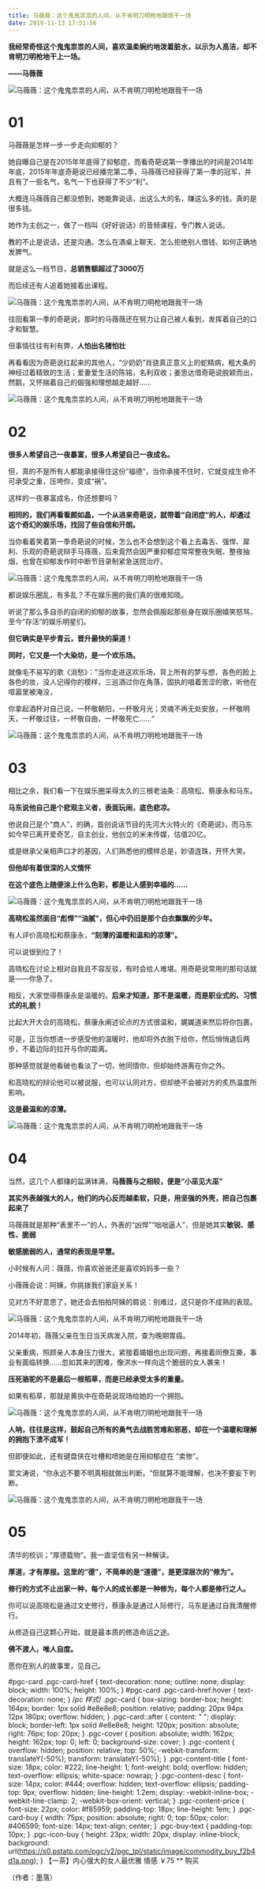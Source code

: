 ```yaml
---
title: 马薇薇：这个鬼鬼祟祟的人间，从不肯明刀明枪地跟我干一场
date: 2019-11-13 17:51:56
---
```


 **我经常奇怪这个鬼鬼祟祟的人间，喜欢温柔婉约地泼着脏水，以示为人高洁，却不肯明刀明枪地干上一场。**

 **——马薇薇**

![马薇薇：这个鬼鬼祟祟的人间，从不肯明刀明枪地跟我干一场](http://p9.pstatp.com/large/pgc-image/0d27857369ce490590df305ddbb93a3a)
 


# 01

 马薇薇是怎样一步一步走向抑郁的？

 她自曝自己是在2015年年底得了抑郁症，而看奇葩说第一季播出的时间是2014年年底，2015年年底奇葩说已经播完第二季，马薇薇已经获得了第一季的冠军，并且有了一些名气，名气一下也获得了不少“利”。

 大概连马薇薇自己都没想到，她能靠说话，出这么大的名，赚这么多的钱。真的是很多钱。

 她作为主创之一，做了一档叫《好好说话》的音频课程，专门教人说话。

 教的不止是说话，还是沟通。怎么在酒桌上聊天、怎么拒绝别人借钱、如何正确地发脾气。

 就是这么一档节目，**总销售额超过了3000万**

 而后续还有人追着她接着出课程。

![马薇薇：这个鬼鬼祟祟的人间，从不肯明刀明枪地跟我干一场](http://p1.pstatp.com/large/pgc-image/4537e83b822643c49577fc5407013690)
 


 往回看第一季的奇葩说，那时的马薇薇还在努力让自己被人看到，发挥着自己的口才和智慧。

 但事情往往有利有弊，**人怕出名猪怕壮**

 再看看因为奇葩说红起来的其他人，“少奶奶”肖骁真正意义上的蛇精病，粗大条的神经过着精致的生活；爱妻爱生活的陈铭，名利双收；姜思达借奇葩说脱颖而出，然鹅，又怀揣着自己的倔强和理想越走越好……

![马薇薇：这个鬼鬼祟祟的人间，从不肯明刀明枪地跟我干一场](http://p1.pstatp.com/large/pgc-image/a8dde208381d4661b361af810c15d3b3)
 


# 02

 **很多人希望自己一夜暴富，很多人希望自己一夜成名。**

 但，真的不是所有人都能承接得住这份“福德”，当你承接不住时，它就变成生命不可承受之重，压垮你，变成“祸”。

 这样的一夜暴富成名，你还想要吗？

 **相同的，我们再看看颜如晶，一个从进来奇葩说，就带着“自闭症“的人，却通过这个奇幻的娱乐场，找回了些自信和开朗。**

 当你看着笑着第一季奇葩说的时候，怎么也不会想到这个看上去毒舌、强悍、犀利、乐观的奇葩说辩手马薇薇，后来竟然会因严重抑郁症常常整夜失眠、整夜抽烟，也曾在抑郁发作时中断节目录制紧急送院治疗。

![马薇薇：这个鬼鬼祟祟的人间，从不肯明刀明枪地跟我干一场](http://p1.pstatp.com/large/pgc-image/206586bacbd8475a99330dad4ca8dc0c)
 


 都说娱乐圈乱，有多乱？不在娱乐圈的我们真的很难知晓。

 听说了那么多自杀的自闭的抑郁的故事，忽然会佩服起那些身在娱乐圈嬉笑怒骂，至今“存活”的娱乐明星们。

 **但它确实是平步青云，晋升最快的渠道！**

 **同时，它又是一个大染坊，是一个欢乐场。**

 就像毛不易写的歌《消愁》：”当你走进这欢乐场，背上所有的梦与想，各色的脸上各色的妆，没人记得你的模样，三巡酒过你在角落，固执的唱着苦涩的歌，听他在喧嚣里被淹没，

 你拿起酒杯对自己说，一杯敬朝阳，一杯敬月光；灵魂不再无处安放，一杯敬明天，一杯敬过往，一杯敬自由，一杯敬死亡……“

![马薇薇：这个鬼鬼祟祟的人间，从不肯明刀明枪地跟我干一场](http://p1.pstatp.com/large/pgc-image/aaf3e8a31e0c4ffe92af403a5d48e093)
 


# 03

 相比之余，我们看一下在娱乐圈呆得太久的三根老油条：高晓松、蔡康永和马东。

 **马东说他自己是个悲观主义者，表面玩闹，底色悲凉。**

 他说自己是个“商人”，的确，首创说话节目的先河大火特火的《奇葩说》，而马东如今早已离开爱奇艺，自主创业，他创立的米未传媒，估值20亿。

 或是继承父亲相声口才的基因，人们熟悉他的模样总是，妙语连珠，开怀大笑。

 **但他却有着很深的人文情怀**

 **在这个底色上随便涂上什么色彩，都是让人感到幸福的……**

![马薇薇：这个鬼鬼祟祟的人间，从不肯明刀明枪地跟我干一场](http://p3.pstatp.com/large/pgc-image/967faf57f7a94f3cadb5a04a50b9136d)
 


 **高晓松虽然面目“彪悍”“油腻”，但心中仍旧是那个白衣飘飘的少年。**

 有人评价高晓松和蔡康永，**“刻薄的温暖和温和的凉薄”。**

 可以说很到位了！

 高晓松在讨论上相对自我且不容反驳，有时会给人难堪。用奇葩说常用的那句话就是——你急了。

 相反，大家觉得蔡康永是温暖的。**后来才知道，那不是温暖，而是职业式的、习惯式的礼貌！**

 比起大开大合的高晓松，蔡康永阐述论点的方式很温和，娓娓道来然后将你包裹。

 可是，正当你想进一步感受他的温暖时，他却将外衣脱下给你，然后悄悄退后两步，不着边际的拉开与你的距离。

 那种感觉就是他看破也看淡了一切，他同情你，但却始终游离在你之外。

 和高晓松的辩论他可以被说服，也可以认同对方，但却绝不会被对方的炙热温度所影响。

 **这是最温和的凉薄。**

![马薇薇：这个鬼鬼祟祟的人间，从不肯明刀明枪地跟我干一场](http://p1.pstatp.com/large/pgc-image/7a2c8ae929be42acbea5d4ff02fd2841)
 


# 04

 当然，这几个人都赚的盆满钵满，**马薇薇与之相较，便是“小巫见大巫”**

 **其实外表越强大的人，他们的内心反而越柔软，只是，用坚强的外壳，把自己包裹起来了**

 马薇薇就是那种“表里不一”的人，外表的“凶悍”“咄咄逼人”，但是她其实**敏锐、感性、脆弱**

 **敏感脆弱的人，通常的表现是早慧。**

 小时候有人问：薇薇，你喜欢爸爸还是喜欢妈妈多一些？

 小薇薇会说：阿姨，你挑拨我们家庭关系！

 见对方不好意思了，她还会去拍拍阿姨的肩说：别难过，这只是你不成熟的表现。

![马薇薇：这个鬼鬼祟祟的人间，从不肯明刀明枪地跟我干一场](http://p3.pstatp.com/large/pgc-image/5a176a7c409249cf9d07c3e33866acf7)
 


 2014年初，薇薇父亲在生日当天病发入院，查为晚期胃癌。

 父亲重病，照顾亲人本身压力很大，紧接着婚姻也出现问题，再接着同僚互撕，事业有面临转换......忽如其来的困难，像洪水一样向这个脆弱的女人袭来！

 **压死骆驼的不是最后一根稻草，而是已经承受太多的重量。**

 如果有稻草，那就是黄执中在奇葩说现场给她的一个拥抱。

![马薇薇：这个鬼鬼祟祟的人间，从不肯明刀明枪地跟我干一场](http://p1.pstatp.com/large/pgc-image/51c277ec91ba4b6aa57cb127e3fb7539)
 


 **人呐，往往是这样，鼓起自己所有的勇气去战胜苦难和邪恶，却在一个温暖和理解的拥抱下溃不成军！**

 但即便如此，还有键盘侠在吐槽和喷她是在用抑郁症在 “卖惨”。

 窦文涛说，“你永远不要不明真相就做出判断。“但就算不能理解，也决不要妄下判断。

![马薇薇：这个鬼鬼祟祟的人间，从不肯明刀明枪地跟我干一场](http://p1.pstatp.com/large/pgc-image/ebbd4f056c8c4099931daaf35274f37e)
 


# 05

 清华的校训；“厚德载物”。我一直坚信有另一种解读。

 **厚道，才有厚报。这里的“德”，不简单的是“道德”，是更深层次的“修为”。**

 **修行的方式不止出家一种，每个人的成长都是一种修为，每个人都是修行之人。**

 你可以说高晓松是通过文史修行，蔡康永是通过人际修行，马东是通过自我清醒修行。

 从修造自己这颗心开始，就是最本质的修造命运之途。

 **佛不渡人，唯人自度。**

 愿你在别人的故事里，见自己。

#pgc-card .pgc-card-href { text-decoration: none; outline: none; display: block; width: 100%; height: 100%; } #pgc-card .pgc-card-href:hover { text-decoration: none; } /*pc 样式*/ .pgc-card { box-sizing: border-box; height: 164px; border: 1px solid #e8e8e8; position: relative; padding: 20px 94px 12px 180px; overflow: hidden; } .pgc-card::after { content: " "; display: block; border-left: 1px solid #e8e8e8; height: 120px; position: absolute; right: 76px; top: 20px; } .pgc-cover { position: absolute; width: 162px; height: 162px; top: 0; left: 0; background-size: cover; } .pgc-content { overflow: hidden; position: relative; top: 50%; -webkit-transform: translateY(-50%); transform: translateY(-50%); } .pgc-content-title { font-size: 18px; color: #222; line-height: 1; font-weight: bold; overflow: hidden; text-overflow: ellipsis; white-space: nowrap; } .pgc-content-desc { font-size: 14px; color: #444; overflow: hidden; text-overflow: ellipsis; padding-top: 9px; overflow: hidden; line-height: 1.2em; display: -webkit-inline-box; -webkit-line-clamp: 2; -webkit-box-orient: vertical; } .pgc-content-price { font-size: 22px; color: #f85959; padding-top: 18px; line-height: 1em; } .pgc-card-buy { width: 75px; position: absolute; right: 0; top: 50px; color: #406599; font-size: 14px; text-align: center; } .pgc-buy-text { padding-top: 10px; } .pgc-icon-buy { height: 23px; width: 20px; display: inline-block; background: url(https://s0.pstatp.com/pgc/v2/pgc_tpl/static/image/commodity_buy_f2b4d1a.png); }
【一茶】内心强大的女人最优雅 情感
￥75
**
购买

 （作者：墨落）
